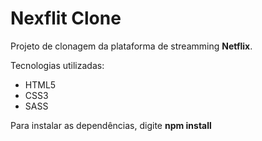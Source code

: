 # Nexflit Clone

Projeto de clonagem da plataforma de streamming **Netflix**.

Tecnologias utilizadas:

- HTML5
- CSS3
- SASS

Para instalar as dependências, digite **npm install**